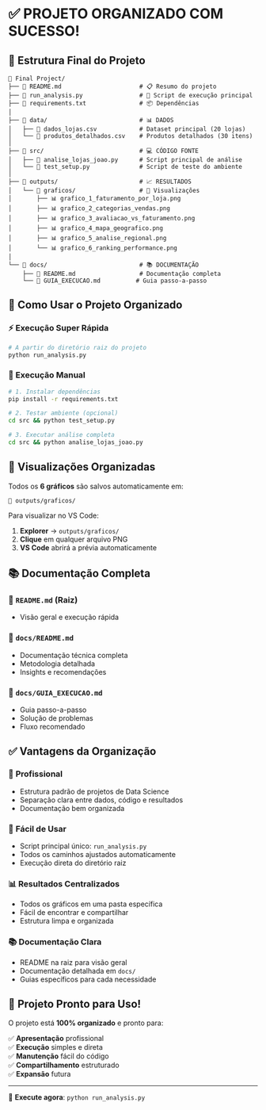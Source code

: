 # ✅ PROJETO ORGANIZADO COM SUCESSO!

## 📂 Estrutura Final do Projeto

```
📂 Final Project/
├── 📄 README.md                      # 📋 Resumo do projeto
├── 📄 run_analysis.py                # 🚀 Script de execução principal
├── 📄 requirements.txt               # 📦 Dependências
│
├── 📁 data/                          # 📊 DADOS
│   ├── 📄 dados_lojas.csv            # Dataset principal (20 lojas)
│   └── 📄 produtos_detalhados.csv    # Produtos detalhados (30 itens)
│
├── 📁 src/                           # 💻 CÓDIGO FONTE
│   ├── 📄 analise_lojas_joao.py      # Script principal de análise
│   └── 📄 test_setup.py              # Script de teste do ambiente
│
├── 📁 outputs/                       # 📈 RESULTADOS
│   └── 📁 graficos/                  # 🎨 Visualizações
│       ├── 📊 grafico_1_faturamento_por_loja.png
│       ├── 📊 grafico_2_categorias_vendas.png
│       ├── 📊 grafico_3_avaliacao_vs_faturamento.png
│       ├── 📊 grafico_4_mapa_geografico.png
│       ├── 📊 grafico_5_analise_regional.png
│       └── 📊 grafico_6_ranking_performance.png
│
└── 📁 docs/                          # 📚 DOCUMENTAÇÃO
    ├── 📄 README.md                  # Documentação completa
    └── 📄 GUIA_EXECUCAO.md          # Guia passo-a-passo
```

## 🎯 Como Usar o Projeto Organizado

### ⚡ Execução Super Rápida
```bash
# A partir do diretório raiz do projeto
python run_analysis.py
```

### 🔧 Execução Manual
```bash
# 1. Instalar dependências
pip install -r requirements.txt

# 2. Testar ambiente (opcional)
cd src && python test_setup.py

# 3. Executar análise completa
cd src && python analise_lojas_joao.py
```

## 🎨 Visualizações Organizadas

Todos os **6 gráficos** são salvos automaticamente em:
```
📁 outputs/graficos/
```

Para visualizar no VS Code:
1. **Explorer** → `outputs/graficos/`
2. **Clique** em qualquer arquivo PNG
3. **VS Code** abrirá a prévia automaticamente

## 📚 Documentação Completa

### 📄 `README.md` (Raiz)
- Visão geral e execução rápida

### 📄 `docs/README.md`
- Documentação técnica completa
- Metodologia detalhada
- Insights e recomendações

### 📄 `docs/GUIA_EXECUCAO.md`
- Guia passo-a-passo
- Solução de problemas
- Fluxo recomendado

## ✅ Vantagens da Organização

### 🎯 **Profissional**
- Estrutura padrão de projetos de Data Science
- Separação clara entre dados, código e resultados
- Documentação bem organizada

### 🚀 **Fácil de Usar**
- Script principal único: `run_analysis.py`
- Todos os caminhos ajustados automaticamente
- Execução direta do diretório raiz

### 📊 **Resultados Centralizados**
- Todos os gráficos em uma pasta específica
- Fácil de encontrar e compartilhar
- Estrutura limpa e organizada

### 📚 **Documentação Clara**
- README na raiz para visão geral
- Documentação detalhada em `docs/`
- Guias específicos para cada necessidade

## 🎉 Projeto Pronto para Uso!

O projeto está **100% organizado** e pronto para:

✅ **Apresentação** profissional  
✅ **Execução** simples e direta  
✅ **Manutenção** fácil do código  
✅ **Compartilhamento** estruturado  
✅ **Expansão** futura  

---
🎯 **Execute agora**: `python run_analysis.py`

